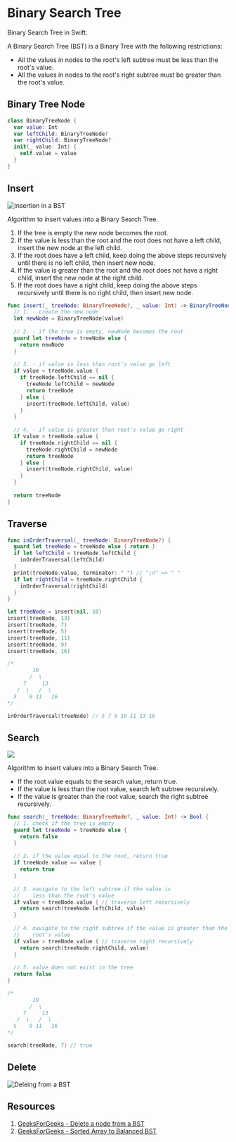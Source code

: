 # Binary Search Tree

Binary Search Tree in Swift.

A Binary Search Tree (BST) is a Binary Tree with the following restrictions: 

* All the values in nodes to the root's left subtree must be less than the root's value. 
* All the values in nodes to the root's right subtree must be greater than the root's value. 

## Binary Tree Node 

```swift 
class BinaryTreeNode {
  var value: Int
  var leftChild: BinaryTreeNode?
  var rightChild: BinaryTreeNode?
  init(_ value: Int) {
    self.value = value
  }
}
```

## Insert

![insertion in a BST](https://user-images.githubusercontent.com/1819208/100107840-17f65d00-2e38-11eb-86d9-9b1739a8905c.PNG)

Algorithm to insert values into a Binary Search Tree. 

1. If the tree is empty the new node becomes the root. 
2. If the value is less than the root and the root does not have a left child, insert the new node at the left child. 
3. If the root does have a left child, keep doing the above steps recursively until there is no left child, then insert new node. 
4. If the value is greater than the root and the root does not have a right child, insert the new node at the right child. 
5. If the root does have a right child, keep doing the above steps recursively until there is no right child, then insert new node. 


```swift 
func insert(_ treeNode: BinaryTreeNode?, _ value: Int) -> BinaryTreeNode? {
  // 1. - create the new node
  let newNode = BinaryTreeNode(value)
  
  // 2. - if the tree is empty, newNode becomes the root
  guard let treeNode = treeNode else {
    return newNode
  }
  
  // 3. - if value is less than root's value go left
  if value < treeNode.value {
    if treeNode.leftChild == nil {
      treeNode.leftChild = newNode
      return treeNode
    } else {
      insert(treeNode.leftChild, value)
    }
  }
  
  // 4. - if value is greater than root's value go right
  if value > treeNode.value {
    if treeNode.rightChild == nil {
      treeNode.rightChild = newNode
      return treeNode
    } else {
      insert(treeNode.rightChild, value)
    }
  }
  
  return treeNode
}
```

## Traverse

```swift 
func inOrderTraversal(_ treeNode: BinaryTreeNode?) {
  guard let treeNode = treeNode else { return }
  if let leftChild = treeNode.leftChild {
    inOrderTraversal(leftChild)
  }
  print(treeNode.value, terminator: " ") // "\n" => " "
  if let rightChild = treeNode.rightChild {
    inOrderTraversal(rightChild)
  }
}

let treeNode = insert(nil, 10)
insert(treeNode, 13)
insert(treeNode, 7)
insert(treeNode, 5)
insert(treeNode, 11)
insert(treeNode, 9)
insert(treeNode, 16)

/*
        10
       /  \
     7     13
   /  \   /  \
  5    9 11   16
*/

inOrderTraversal(treeNode) // 5 7 9 10 11 13 16
```

## Search 

![](https://user-images.githubusercontent.com/1819208/99878738-6fe15980-2bd5-11eb-9980-372f9ff77293.jpg)

Algorithm to insert values into a Binary Search Tree. 

* If the root value equals to the search value, return true. 
* If the value is less than the root value, search left subtree recursively. 
* If the value is greater than the root value, search the right subtree recursively. 

```swift 
func search(_ treeNode: BinaryTreeNode?, _ value: Int) -> Bool {
  // 1. check if the tree is empty
  guard let treeNode = treeNode else {
    return false
  }
  
  // 2. if the value equal to the root, return true
  if treeNode.value == value {
    return true
  }
  
  // 3. navigate to the left subtree if the value is
  //    less than the root's value
  if value < treeNode.value { // traverse left recursively
    return search(treeNode.leftChild, value)
  }
  
  // 4. navigate to the right subtree if the value is greater than the
  //    root's value
  if value > treeNode.value { // traverse right recursively
    return search(treeNode.rightChild, value)
  }
  
  // 5. value does not exist in the tree
  return false
}

/*
        10
       /  \
     7     13
   /  \   /  \
  5    9 11   16
*/

search(treeNode, 7) // true 
```

## Delete 

![Deleing from a BST](https://user-images.githubusercontent.com/1819208/100452792-d6f48780-3087-11eb-9651-642539fdffb7.jpg)

## Resources 

1. [GeeksForGeeks - Delete a node from a BST](https://www.geeksforgeeks.org/binary-search-tree-set-2-delete/)
2. [GeeksForGeeks - Sorted Array to Balanced BST](https://www.geeksforgeeks.org/sorted-array-to-balanced-bst/?ref=lbp)
